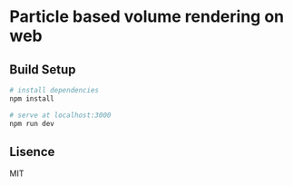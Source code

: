 # Particle based volume rendering on web

## Build Setup

``` bash
# install dependencies
npm install

# serve at localhost:3000
npm run dev
```

## Lisence
MIT
